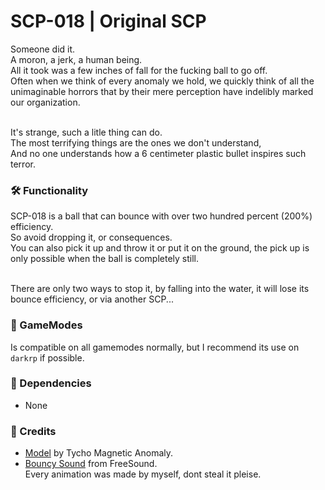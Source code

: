 # SCP-018 | Original SCP

Someone did it.<br>
A moron, a jerk, a human being.<br>
All it took was a few inches of fall for the fucking ball to go off.<br>
Often when we think of every anomaly we hold, we quickly think of all the unimaginable horrors that by their mere perception have indelibly marked our organization.<br><br>

It's strange, such a litle thing can do.<br>
The most terrifying things are the ones we don't understand,<br>
And no one understands how a 6 centimeter plastic bullet inspires such terror.<br>

### 🛠️ Functionality

SCP-018 is a ball that can bounce with over two hundred percent (200%) efficiency.<br>
So avoid dropping it, or consequences.<br>
You can also pick it up and throw it or put it on the ground, the pick up is only possible when the ball is completely still.<br><br>

There are only two ways to stop it, by falling into the water, it will lose its bounce efficiency, or via another SCP...<br>

### 🧩 GameModes

Is compatible on all gamemodes normally, but I recommend its use on ```darkrp``` if possible.

### 📌 Dependencies

- None

### 🤝 Credits

- [Model](https://sketchfab.com/3d-models/ball-a9129483b3ca4d79b26fd749f7792001) by Tycho Magnetic Anomaly.<br>
- [Bouncy Sound](https://sketchfab.com/3d-models/ball-a9129483b3ca4d79b26fd749f7792001) from FreeSound.<br>
Every animation was made by myself, dont steal it pleise.
